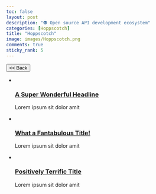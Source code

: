 ```yaml
---
toc: false
layout: post
description: "👽 Open source API development ecosystem"
categories: [Hoppscotch]
title: "Hoppscotch"
image: images/Hoppscotch.png
comments: true
sticky_rank: 5
---
```


<button class="back-button" onclick="window.history.back()"><< Back</button>

<ul class="card-wrapper">
  <li class="card">
    <img src='https://images.unsplash.com/photo-1611916656173-875e4277bea6?crop=entropy&cs=tinysrgb&fit=max&fm=jpg&ixid=MXwxNDU4OXwwfDF8cmFuZG9tfHx8fHx8fHw&ixlib=rb-1.2.1&q=80&w=400' alt=''>
    <h3><a href="">A Super Wonderful Headline</a></h3>
    <p>Lorem ipsum sit dolor amit</p>
  </li>
  <li class="card">
    <img src='https://images.unsplash.com/photo-1611083360739-bdad6e0eb1fa?crop=entropy&cs=tinysrgb&fit=max&fm=jpg&ixid=MXwxNDU4OXwwfDF8cmFuZG9tfHx8fHx8fHw&ixlib=rb-1.2.1&q=80&w=400' alt=''>
    <h3><a href="">What a Fantabulous Title!</a></h3>
    <p>Lorem ipsum sit dolor amit</p>
  </li>
  <li class="card">
    <img src='https://images.unsplash.com/photo-1613230485186-2e7e0fca1253?crop=entropy&cs=tinysrgb&fit=max&fm=jpg&ixid=MXwxNDU4OXwwfDF8cmFuZG9tfHx8fHx8fHw&ixlib=rb-1.2.1&q=80&w=400' alt=''>
    <h3><a href="">Positively Terrific Title</a></h3>
    <p>Lorem ipsum sit dolor amit</p>
  </li>
</ul>
